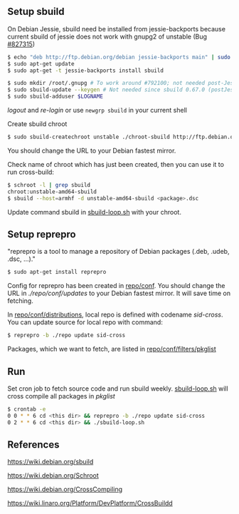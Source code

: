 ## Setup sbuild
On Debian Jessie, sbuild need be installed from jessie-backports
because current sbuild of jessie does not work with gnupg2 of unstable
(Bug [#827315](https://bugs.debian.org/cgi-bin/bugreport.cgi?bug=827315))
```sh
$ echo "deb http://ftp.debian.org/debian jessie-backports main" | sudo tee -a /etc/apt/sources.list
$ sudo apt-get update
$ sudo apt-get -t jessie-backports install sbuild
```


```sh
$ sudo mkdir /root/.gnupg # To work around #792100; not needed post-Jessie
$ sudo sbuild-update --keygen # Not needed since sbuild 0.67.0 (postJessie, see #801798)
$ sudo sbuild-adduser $LOGNAME
```
*logout* and *re-login* or use `newgrp sbuild` in your current shell

Create sbuild chroot
```sh
$ sudo sbuild-createchroot unstable ./chroot-sbuild http://ftp.debian.org/debian
```
You should change the URL to your Debian fastest mirror.

Check name of chroot which has just been created,
then you can use it to run cross-build:
```sh
$ schroot -l | grep sbuild
chroot:unstable-amd64-sbuild
$ sbuild --host=armhf -d unstable-amd64-sbuild <package>.dsc
```
Update command sbuild in [sbuild-loop.sh](./sbuild-loop.sh) with your chroot.
## Setup reprepro
"reprepro is a tool to manage a repository of Debian packages (.deb, .udeb, .dsc, ...)."
```sh
$ sudo apt-get install reprepro
```
Config for reprepro has been created in [repo/conf](./repo/conf).
You should change the URL in *./repo/conf/updates* to your Debian fastest mirror.
It will save time on fetching.

In [repo/conf/distributions](./repo/conf/distributions),
local repo is defined with codename *sid-cross*.
You can update source for local repo with command:
```sh
$ reprepro -b ./repo update sid-cross
```

Packages, which we want to fetch, are listed in [repo/conf/filters/pkglist](./repo/conf/filters/pkglist)

## Run
Set cron job to fetch source code and run sbuild weekly.
[sbuild-loop.sh](./sbuild-loop.sh) will cross compile all packages in *pkglist*
```sh
$ crontab -e
0 0 * * 6 cd <this dir> && reprepro -b ./repo update sid-cross
0 2 * * 6 cd <this dir> && ./sbuild-loop.sh
```

## References
<https://wiki.debian.org/sbuild>

<https://wiki.debian.org/Schroot>

<https://wiki.debian.org/CrossCompiling>

<https://wiki.linaro.org/Platform/DevPlatform/CrossBuildd>